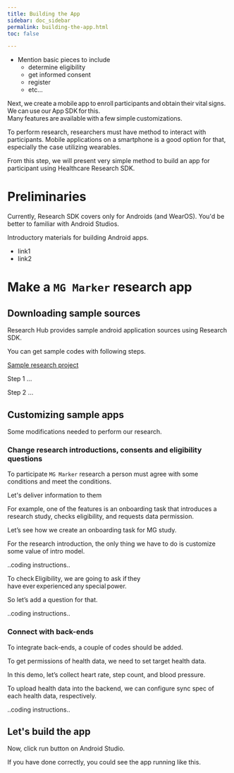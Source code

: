 ```yaml
---
title: Building the App
sidebar: doc_sidebar
permalink: building-the-app.html
toc: false

---
```

* Mention basic pieces to include
  * determine eligibility
  * get informed consent
  * register
  * etc...

Next, we create a mobile app to enroll participants and obtain their vital signs. We can use our App SDK for this.  Many features are available with a few simple customizations. 

To perform research, researchers must have method to interact with participants.
Mobile applications on a smartphone is a good option for that, especially the case utilizing wearables.

From this step, we will present very simple method to build an app for participant using Healthcare Research SDK.

# Preliminaries

Currently, Research SDK covers only for Androids (and WearOS).
You'd be better to familiar with Android Studios.

Introductory materials for building Android apps.

* link1
* link2

# Make a `MG Marker` research app

## Downloading sample sources

Research Hub provides sample android application sources using Research SDK.

You can get sample codes with following steps.

[Sample research project](https://github.com/HealthcareResearchHub/sample-research)

Step 1 ...

Step 2 ...

## Customizing sample apps

Some modifications needed to perform our research.

### Change research introductions, consents and eligibility questions

To participate `MG Marker` research a person must agree with some conditions and meet the conditions.

Let's deliver information to them

For example, one of the features is an onboarding task that introduces a research study, checks eligibility, and requests data permission. 

Let’s see how we create an onboarding task for MG study. 

For the research introduction, the only thing we have to do is customize some value of intro model.

..coding instructions..

To check Eligibility, we are going to ask if they have ever experienced any special power. 

So let’s add a question for that. 

..coding instructions..

### Connect with back-ends

To integrate back-ends, a couple of codes should be added.

To get permissions of health data, we need to set target health data. 

In this demo, let’s collect heart rate, step count, and blood pressure. 

To upload health data into the backend, we can configure sync spec of each health data, respectively. 

..coding instructions..

## Let's build the app

Now, click run button on Android Studio.

If you have done correctly, you could see the app running like this.